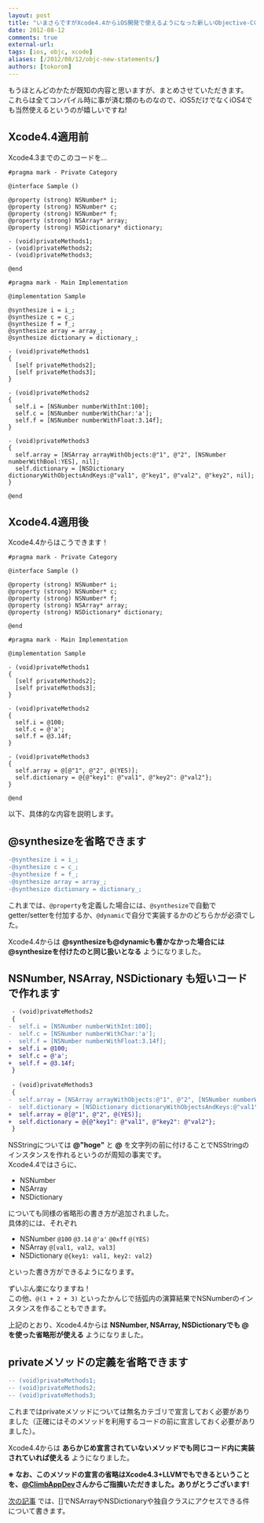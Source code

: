 ```yaml
---
layout: post
title: "いまさらですがXcode4.4からiOS開発で使えるようになった新しいObjective-Cの書き方をまとめます"
date: 2012-08-12
comments: true
external-url: 
tags: [ios, objc, xcode]
aliases: [/2012/08/12/objc-new-statements/]
authors: [tokorom]
---
```


もうほとんどのかたが既知の内容と思いますが、まとめさせていただきます。  
これらは全てコンパイル時に事が済む類のものなので、iOS5だけでなくiOS4でも当然使えるというのが嬉しいですね!

## Xcode4.4適用前

Xcode4.3までのこのコードを...
``` objc
#pragma mark - Private Category

@interface Sample ()

@property (strong) NSNumber* i;
@property (strong) NSNumber* c;
@property (strong) NSNumber* f;
@property (strong) NSArray* array;
@property (strong) NSDictionary* dictionary;

- (void)privateMethods1;
- (void)privateMethods2;
- (void)privateMethods3;

@end 

#pragma mark - Main Implementation

@implementation Sample

@synthesize i = i_;
@synthesize c = c_;
@synthesize f = f_;
@synthesize array = array_;
@synthesize dictionary = dictionary_;

- (void)privateMethods1
{
  [self privateMethods2];
  [self privateMethods3];
}

- (void)privateMethods2
{
  self.i = [NSNumber numberWithInt:100];
  self.c = [NSNumber numberWithChar:'a'];
  self.f = [NSNumber numberWithFloat:3.14f];
}

- (void)privateMethods3
{
  self.array = [NSArray arrayWithObjects:@"1", @"2", [NSNumber numberWithBool:YES], nil];
  self.dictionary = [NSDictionary dictionaryWithObjectsAndKeys:@"val1", @"key1", @"val2", @"key2", nil];
}

@end
```

## Xcode4.4適用後

Xcode4.4からはこうできます！
``` objc
#pragma mark - Private Category

@interface Sample ()

@property (strong) NSNumber* i;
@property (strong) NSNumber* c;
@property (strong) NSNumber* f;
@property (strong) NSArray* array;
@property (strong) NSDictionary* dictionary;

@end 

#pragma mark - Main Implementation

@implementation Sample

- (void)privateMethods1
{
  [self privateMethods2];
  [self privateMethods3];
}

- (void)privateMethods2
{
  self.i = @100;
  self.c = @'a';
  self.f = @3.14f;
}

- (void)privateMethods3
{
  self.array = @[@"1", @"2", @(YES)];
  self.dictionary = @{@"key1": @"val1", @"key2": @"val2"};
}

@end
```

以下、具体的な内容を説明します。

<!-- more -->

## @synthesizeを省略できます

``` diff 上記コードにおけるdiff
-@synthesize i = i_;
-@synthesize c = c_;
-@synthesize f = f_;
-@synthesize array = array_;
-@synthesize dictionary = dictionary_;
```

これまでは、`@property`を定義した場合には、`@synthesize`で自動でgetter/setterを付加するか、`@dynamic`で自分で実装するかのどちらかが必須でした。

Xcode4.4からは **@synthesizeも@dynamicも書かなかった場合には@synthesizeを付けたのと同じ扱いとなる** ようになりました。

## NSNumber, NSArray, NSDictionary も短いコードで作れます

``` diff 上記コードにおけるdiff
 - (void)privateMethods2
 {
-  self.i = [NSNumber numberWithInt:100];
-  self.c = [NSNumber numberWithChar:'a'];
-  self.f = [NSNumber numberWithFloat:3.14f];
+  self.i = @100;
+  self.c = @'a';
+  self.f = @3.14f;
 }
 
 - (void)privateMethods3
 {
-  self.array = [NSArray arrayWithObjects:@"1", @"2", [NSNumber numberWithBool:YES], nil];
-  self.dictionary = [NSDictionary dictionaryWithObjectsAndKeys:@"val1", @"key1", @"val2", @"key2", nil];
+  self.array = @[@"1", @"2", @(YES)];
+  self.dictionary = @{@"key1": @"val1", @"key2": @"val2"};
 }
```

NSStringについては **@"hoge"** と **@** を文字列の前に付けることでNSStringのインスタンスを作れるというのが周知の事実です。  
Xcode4.4ではさらに、

* NSNumber
* NSArray
* NSDictionary

についても同様の省略形の書き方が追加されました。  
具体的には、それぞれ

* NSNumber `@100` `@3.14` `@'a'` `@0xff` `@(YES)`
* NSArray `@[val1, val2, val3]`
* NSDictionary `@{key1: val1, key2: val2}`

といった書き方ができるようになります。

ずいぶん楽になりますね！  
この他、`@(1 + 2 + 3)` といったかんじで括弧内の演算結果でNSNumberのインスタンスを作ることもできます。

上記のとおり、Xcode4.4からは **NSNumber, NSArray, NSDictionaryでも @ を使った省略形が使える** ようになりました。

## privateメソッドの定義を省略できます

``` diff 上記コードにおけるdiff
-- (void)privateMethods1;
-- (void)privateMethods2;
-- (void)privateMethods3;
```

これまではprivateメソッドについては無名カテゴリで宣言しておく必要がありました（正確にはそのメソッドを利用するコードの前に宣言しておく必要がありました）。

Xcode4.4からは **あらかじめ宣言されていないメソッドでも同じコード内に実装されていれば使える** ようになりました。

**※ なお、このメソッドの宣言の省略はXcode4.3+LLVMでもできるということを、[@ClimbAppDev](https://twitter.com/ClimbAppDev)さんからご指摘いただきました。ありがとうございます!**

[次の記事](/2012/08/12/objc-subscripting/) では、[]でNSArrayやNSDictionaryや独自クラスにアクセスできる件について書きます。


